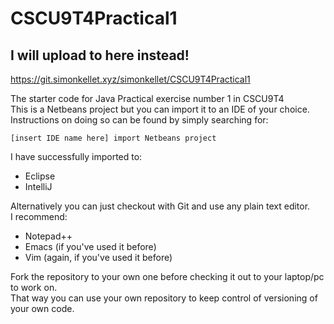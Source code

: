 # CSCU9T4Practical1

## I will upload to here instead!
https://git.simonkellet.xyz/simonkellet/CSCU9T4Practical1

The starter code for Java Practical exercise number 1 in CSCU9T4  
This is a Netbeans project but you can import it to an IDE of your choice.  
Instructions on doing so can be found by simply searching for:
```
[insert IDE name here] import Netbeans project
```
I have successfully imported to:
- Eclipse
- IntelliJ

Alternatively you can just checkout with Git and use any plain text editor.  
I recommend:
- Notepad++
- Emacs (if you've used it before)
- Vim (again, if you've used it before)

Fork the repository to your own one before checking it out to your laptop/pc to work on.  
That way you can use your own repository to keep control of versioning of your own code.
